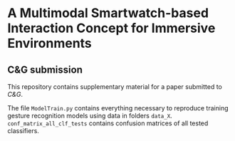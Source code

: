 # A Multimodal Smartwatch-based Interaction Concept for Immersive Environments

## C&G submission

This repository contains supplementary material for a paper submitted to _C&G_.

The file `ModelTrain.py` contains everything necessary to reproduce training gesture recognition models using data in folders `data_X`.
`conf_matrix_all_clf_tests` contains confusion matrices of all tested classifiers.
